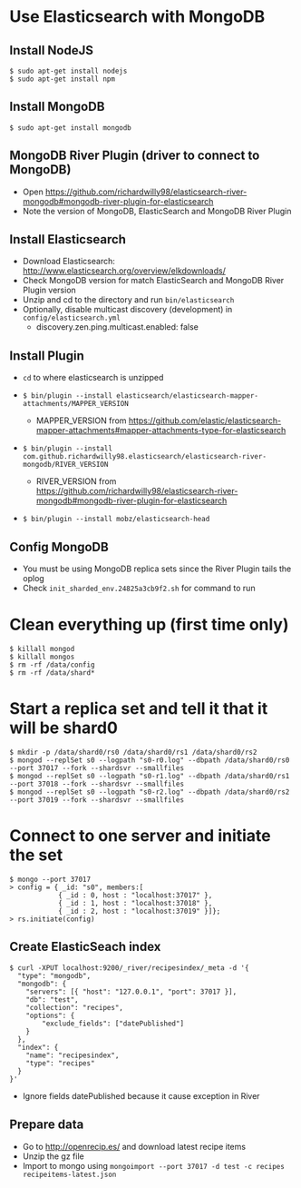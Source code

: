 # Use Elasticsearch with MongoDB

## Install NodeJS
```
$ sudo apt-get install nodejs
$ sudo apt-get install npm
```

## Install MongoDB
```
$ sudo apt-get install mongodb
```

## MongoDB River Plugin (driver to connect to MongoDB)
* Open https://github.com/richardwilly98/elasticsearch-river-mongodb#mongodb-river-plugin-for-elasticsearch
* Note the version of MongoDB, ElasticSearch and MongoDB River Plugin

## Install Elasticsearch
* Download Elasticsearch: http://www.elasticsearch.org/overview/elkdownloads/
* Check MongoDB version for match ElasticSearch and MongoDB River Plugin version
* Unzip and cd to the directory and run `bin/elasticsearch`
* Optionally, disable multicast discovery (development) in `config/elasticsearch.yml`
    * discovery.zen.ping.multicast.enabled: false

## Install Plugin
* `cd` to where elasticsearch is unzipped
* `$ bin/plugin --install elasticsearch/elasticsearch-mapper-attachments/MAPPER_VERSION`
    * MAPPER_VERSION from https://github.com/elastic/elasticsearch-mapper-attachments#mapper-attachments-type-for-elasticsearch
* `$ bin/plugin --install com.github.richardwilly98.elasticsearch/elasticsearch-river-mongodb/RIVER_VERSION`
    * RIVER_VERSION from https://github.com/richardwilly98/elasticsearch-river-mongodb#mongodb-river-plugin-for-elasticsearch

* `$ bin/plugin --install mobz/elasticsearch-head`

## Config MongoDB
* You must be using MongoDB replica sets since the River Plugin tails the oplog
* Check `init_sharded_env.24825a3cb9f2.sh` for command to run

# Clean everything up (first time only)
```
$ killall mongod
$ killall mongos
$ rm -rf /data/config
$ rm -rf /data/shard*
```

# Start a replica set and tell it that it will be shard0
```
$ mkdir -p /data/shard0/rs0 /data/shard0/rs1 /data/shard0/rs2
$ mongod --replSet s0 --logpath "s0-r0.log" --dbpath /data/shard0/rs0 --port 37017 --fork --shardsvr --smallfiles
$ mongod --replSet s0 --logpath "s0-r1.log" --dbpath /data/shard0/rs1 --port 37018 --fork --shardsvr --smallfiles
$ mongod --replSet s0 --logpath "s0-r2.log" --dbpath /data/shard0/rs2 --port 37019 --fork --shardsvr --smallfiles
```

# Connect to one server and initiate the set
```
$ mongo --port 37017
> config = { _id: "s0", members:[
            { _id : 0, host : "localhost:37017" },
            { _id : 1, host : "localhost:37018" },
            { _id : 2, host : "localhost:37019" }]};
> rs.initiate(config)
```

## Create ElasticSeach index
```
$ curl -XPUT localhost:9200/_river/recipesindex/_meta -d '{
  "type": "mongodb",
  "mongodb": {
    "servers": [{ "host": "127.0.0.1", "port": 37017 }],
    "db": "test",
    "collection": "recipes",
    "options": {
        "exclude_fields": ["datePublished"]
    }
  },
  "index": {
    "name": "recipesindex",
    "type": "recipes"
  }
}'
```

* Ignore fields datePublished because it cause exception in River

## Prepare data
* Go to http://openrecip.es/ and download latest recipe items
* Unzip the gz file
* Import to mongo using `mongoimport --port 37017 -d test -c recipes recipeitems-latest.json`
